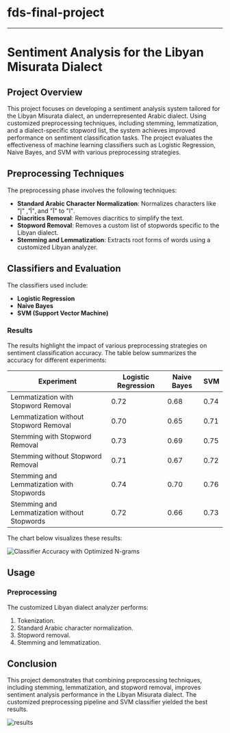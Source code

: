 # fds-final-project
---
# Sentiment Analysis for the Libyan Misurata Dialect

## Project Overview
This project focuses on developing a sentiment analysis system tailored for the Libyan Misurata dialect, an underrepresented Arabic dialect. Using customized preprocessing techniques, including stemming, lemmatization, and a dialect-specific stopword list, the system achieves improved performance on sentiment classification tasks. The project evaluates the effectiveness of machine learning classifiers such as Logistic Regression, Naive Bayes, and SVM with various preprocessing strategies.

## Preprocessing Techniques
The preprocessing phase involves the following techniques:
- **Standard Arabic Character Normalization**: Normalizes characters like "أ", "إ", and "آ" to "ا".
- **Diacritics Removal**: Removes diacritics to simplify the text.
- **Stopword Removal**: Removes a custom list of stopwords specific to the Libyan dialect.
- **Stemming and Lemmatization**: Extracts root forms of words using a customized Libyan analyzer.

## Classifiers and Evaluation
The classifiers used include:
- **Logistic Regression**
- **Naive Bayes**
- **SVM (Support Vector Machine)**

### Results
The results highlight the impact of various preprocessing strategies on sentiment classification accuracy. The table below summarizes the accuracy for different experiments:

| Experiment                                | Logistic Regression | Naive Bayes | SVM   |
|-------------------------------------------|----------------------|-------------|-------|
| Lemmatization with Stopword Removal       | 0.72                | 0.68        | 0.74  |
| Lemmatization without Stopword Removal    | 0.70                | 0.65        | 0.71  |
| Stemming with Stopword Removal            | 0.73                | 0.69        | 0.75  |
| Stemming without Stopword Removal         | 0.71                | 0.67        | 0.72  |
| Stemming and Lemmatization with Stopwords | 0.74                | 0.70        | 0.76  |
| Stemming and Lemmatization without Stopwords | 0.72             | 0.66        | 0.73  |

The chart below visualizes these results:

![Classifier Accuracy with Optimized N-grams](./results.png)

## Usage

### Preprocessing
The customized Libyan dialect analyzer performs:
1. Tokenization.
2. Standard Arabic character normalization.
3. Stopword removal.
4. Stemming and lemmatization.


## Conclusion
This project demonstrates that combining preprocessing techniques, including stemming, lemmatization, and stopword removal, improves sentiment analysis performance in the Libyan Misurata dialect. The customized preprocessing pipeline and SVM classifier yielded the best results.

![results](https://github.com/user-attachments/assets/87fa74f8-e84e-4799-8feb-3833eec9a72f)

